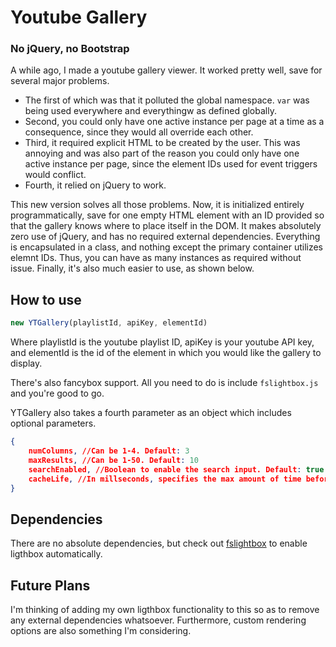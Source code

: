# Youtube Gallery
### No jQuery, no Bootstrap

A while ago, I made a youtube gallery viewer. It worked pretty well, save for several major problems.
- The first of which was that it polluted the global namespace. `var` was being used everywhere and everythingw as defined globally.
- Second, you could only have one active instance per page at a time as a consequence, since they would all override each other.
- Third, it required explicit HTML to be created by the user. This was annoying and was also part of the reason you could only have one active instance per page, since the element IDs used for event triggers would conflict.
- Fourth, it relied on jQuery to work.

This new version solves all those problems. Now, it is initialized entirely programmatically, save for one empty HTML element with an ID provided so that the gallery knows where to place itself in the DOM.
It makes absolutely zero use of jQuery, and has no required external dependencies. Everything is encapsulated in a class, and nothing except the primary container utilizes elemnt IDs. Thus, you can have as many instances as required without issue.
Finally, it's also much easier to use, as shown below.

## How to use
```js
new YTGallery(playlistId, apiKey, elementId)
```

Where playlistId is the youtube playlist ID, apiKey is your youtube API key, and elementId is the id of the element in which you would like the gallery to display.

There's also fancybox support. All you need to do is include `fslightbox.js` and you're good to go.

YTGallery also takes a fourth parameter as an object which includes optional parameters.

```json
{
    numColumns, //Can be 1-4. Default: 3
    maxResults, //Can be 1-50. Default: 10
    searchEnabled, //Boolean to enable the search input. Default: true
    cacheLife, //In millseconds, specifies the max amount of time before the cache will be rebuild. Default: 86400000 (1 day)
}
```

## Dependencies
There are no absolute dependencies, but check out [fslightbox](https://fslightbox.com/) to enable ligthbox automatically.

## Future Plans
I'm thinking of adding my own ligthbox functionality to this so as to remove any external dependencies whatsoever.
Furthermore, custom rendering options are also something I'm considering.